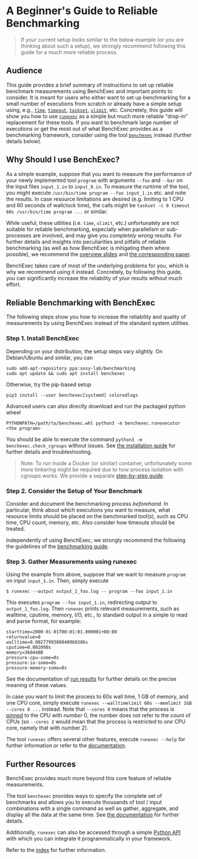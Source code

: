 <!--
This file is part of BenchExec, a framework for reliable benchmarking:
https://github.com/sosy-lab/benchexec

SPDX-FileCopyrightText: 2007-2020 Dirk Beyer <https://www.sosy-lab.org>

SPDX-License-Identifier: Apache-2.0
-->

# A Beginner's Guide to Reliable Benchmarking

> If your current setup looks similar to the below example (or you are thinking
> about such a setup), we strongly recommend following this guide for a much
> more reliable process.

## Audience

This guide provides a brief summary of instructions to set up reliable
benchmark measurements using BenchExec and important points to consider. It is
meant for users who either want to set up benchmarking for a small number of
executions from scratch or already have a simple setup using, e.g., 
[`time`](https://linux.die.net/man/1/time),
[`timeout`](https://linux.die.net/man/1/timeout),
[`taskset`](https://linux.die.net/man/1/taskset),
[`ulimit`](https://linux.die.net/man/3/ulimit), etc. Concretely, this guide
will show you how to use [`runexec`](runexec.md) as a simple but much more
reliable "drop-in" replacement for these tools. If you want to benchmark large
number of executions or get the most out of what BenchExec provides as a
benchmarking framework, consider using the tool [`benchexec`](benchexec.md)
instead (further details below).

## Why Should I use BenchExec?

As a simple example, suppose that you want to measure the performance of your
newly implemented tool `program` with arguments `--foo` and `--bar` on the
input files `input_1.in` to `input_9.in`. To measure the runtime of the tool,
you might execute `/usr/bin/time program --foo input_1.in` etc. and note the
results. In case resource limitations are desired (e.g. limiting to 1 CPU and
60 seconds of wallclock time), the calls might be
`taskset -c 0 timeout 60s /usr/bin/time program ...` or similar.

While useful, these utilities (i.e. `time`, `ulimit`, etc.) unfortunately are
not suitable for reliable benchmarking, especially when parallelism or
sub-processes are involved, and may give you *completely wrong* results.
For further details and insights into peculiarities and pitfalls of reliable
benchmarking (as well as how BenchExec is mitigating them where possible), we
recommend the
[overview slides](https://www.sosy-lab.org/research/prs/Latest_ReliableBenchmarking.pdf)
and [the corresponding paper](https://doi.org/10.1007/s10009-017-0469-y).

BenchExec takes care of most of the underlying problems for you, which is why
we recommend using it instead. Concretely, by following this guide, you can
significantly increase the reliability of your results without much effort.

## Reliable Benchmarking with BenchExec

The following steps show you how to increase the reliability and quality of
measurements by using BenchExec instead of the standard system utilities.

### Step 1. Install BenchExec

Depending on your distribution, the setup steps vary slightly.
On Debian/Ubuntu and similar, you can
```
sudo add-apt-repository ppa:sosy-lab/benchmarking
sudo apt update && sudo apt install benchexec
```
Otherwise, try the pip-based setup
```
pip3 install --user benchexec[systemd] coloredlogs
```
Advanced users can also directly download and run the packaged python wheel
```
PYTHONPATH=/path/to/benchexec.whl python3 -m benchexec.runexecutor <the program>
```

You should be able to execute the command
`python3 -m benchexec.check_cgroups` without issues. See
[the installation guide](INSTALL.md) for further details and troubleshooting.

> Note: To run inside a Docker (or similar) container, unfortunately some
> more tinkering might be required due to how process isolation with cgroups
> works. We provide a separate
> [step-by-step guide](#benchexec-in-container.md).

### Step 2. Consider the Setup of Your Benchmark

Consider and document the benchmarking process *beforehand*. In particular,
think about which executions you want to measure, what resource limits should
be placed on the benchmarked tool(s), such as CPU time, CPU count, memory, etc.
Also consider how timeouts should be treated.

Independently of using BenchExec, we strongly recommend the following the
guidelines of the [benchmarking guide](benchmarking.md).

### Step 3. Gather Measurements using runexec

Using the example from above, suppose that we want to measure `program` on
input `input_1.in`. Then, simply execute
```
$ runexec --output output_1_foo.log -- program --foo input_1.in
```
This executes `program --foo input_1.in`, redirecting output to
`output_1_foo.log`. Then `runexec` prints relevant measurements, such as
walltime, cputime, memory, I/O, etc., to standard output in a simple to read
and parse format, for example:
```
starttime=2000-01-01T00:01:01.000001+00:00
returnvalue=0
walltime=0.0027799380040960386s
cputime=0.002098s
memory=360448B
pressure-cpu-some=0s
pressure-io-some=0s
pressure-memory-some=0s
```
See the documentation of [run results](run-results.md) for further details on
the precise meaning of these values.

In case you want to limit the process to 60s wall time, 1 GB of memory, and one
CPU core, simply execute
`runexec --walltimelimit 60s --memlimit 1GB --cores 0 ...` instead. Note that
`--cores 0` means that the process is
[pinned](https://en.wikipedia.org/wiki/Processor_affinity) to the CPU with
*number* 0, the number does not refer to the *count* of CPUs (so `--cores 2`
would mean that the process is restricted to *one* CPU core, namely that with
number 2).

The tool `runexec` offers several other features, execute `runexec --help` for
further information or refer to the [documentation](runexec.md).

## Further Resources

BenchExec provides much more beyond this core feature of reliable measurements.

The tool `benchexec` provides ways to specify the complete set of benchmarks
and allows you to execute thousands of tool / input combinations with a single
command as well as gather, aggregate, and display all the data at the same
time. See [the documentation](benchexec.md) for further details.

Additionally, `runexec` can also be accessed through a simple
[Python API](runexec.md#integration-into-other-benchmarking-frameworks) with
which you can integrate it programmatically in your framework.

Refer to the [index](INDEX.md) for further information.